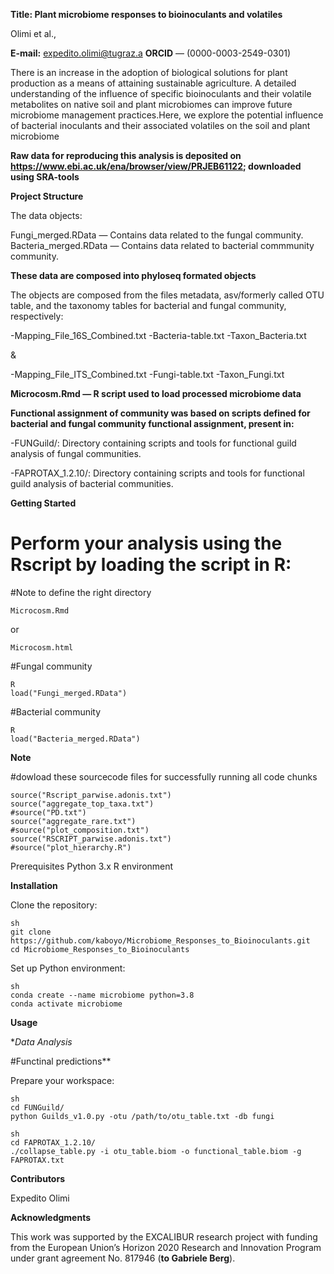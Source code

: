 

**Title: Plant microbiome responses to bioinoculants and volatiles**


Olimi et al.,

**E-mail:** expedito.olimi@tugraz.a
**ORCID** — (0000-0003-2549-0301)


There is an increase in the adoption of biological solutions for plant production as a means of attaining sustainable agriculture. A detailed understanding of the influence of specific bioinoculants and their volatile metabolites on native soil and plant microbiomes can improve future microbiome management practices.Here, we explore the potential influence of bacterial inoculants and their associated volatiles on the soil and plant microbiome

**Raw data for reproducing this analysis is deposited on https://www.ebi.ac.uk/ena/browser/view/PRJEB61122; downloaded using SRA-tools**

**Project Structure**

The data objects:

Fungi_merged.RData — Contains data related to the fungal community.
Bacteria_merged.RData — Contains data related to bacterial commmunity community.

**These data are composed into phyloseq formated objects**

The objects are composed from the files metadata, asv/formerly called OTU table, and the taxonomy tables for bacterial and fungal community, respectively: 

-Mapping_File_16S_Combined.txt
-Bacteria-table.txt
-Taxon_Bacteria.txt

&

-Mapping_File_ITS_Combined.txt
-Fungi-table.txt
-Taxon_Fungi.txt

**Microcosm.Rmd — R script used to load processed microbiome data**

**Functional assignment of community was based on scripts defined for bacterial and fungal community functional assignment, present in:**

-FUNGuild/: Directory containing scripts and tools for functional guild analysis of fungal communities.

-FAPROTAX_1.2.10/: Directory containing scripts and tools for functional guild analysis of bacterial communities.


**Getting Started**


# Perform your analysis using the Rscript by loading the script in R:

#Note to define the right directory


```
Microcosm.Rmd
```

or 
```
Microcosm.html
```

#Fungal community
```
R
load("Fungi_merged.RData")
```

#Bacterial community
```
R
load("Bacteria_merged.RData")
```

**Note**

#dowload these sourcecode files for successfully running all code chunks 
```
source("Rscript_parwise.adonis.txt")
source("aggregate_top_taxa.txt")
#source("PD.txt")
source("aggregate_rare.txt")
#source("plot_composition.txt")
source("RSCRIPT_parwise.adonis.txt")
#source("plot_hierarchy.R")
```

Prerequisites
Python 3.x
R environment


**Installation**


Clone the repository:

```
sh
git clone https://github.com/kaboyo/Microbiome_Responses_to_Bioinoculants.git
cd Microbiome_Responses_to_Bioinoculants
```

Set up Python environment:

```
sh
conda create --name microbiome python=3.8
conda activate microbiome
```

**Usage**

**Data Analysis*

#Functinal predictions**

Prepare your workspace:

```
sh
cd FUNGuild/
python Guilds_v1.0.py -otu /path/to/otu_table.txt -db fungi
```
```
sh
cd FAPROTAX_1.2.10/
./collapse_table.py -i otu_table.biom -o functional_table.biom -g FAPROTAX.txt
```


**Contributors**

Expedito Olimi

**Acknowledgments**

This work was supported by the EXCALIBUR research project with funding from the European Union’s Horizon 2020 Research and Innovation Program under grant agreement No. 817946 (**to Gabriele Berg**).



